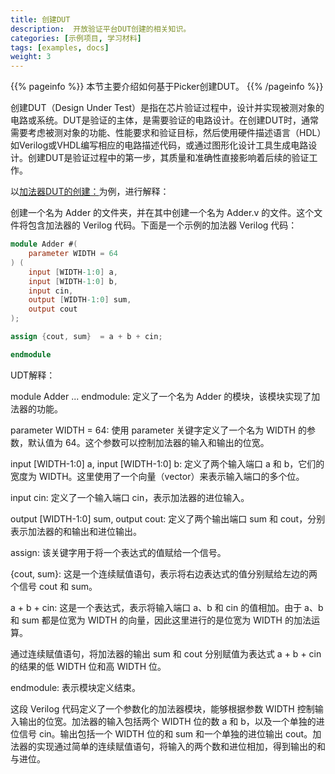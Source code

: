 ```yaml
---
title: 创建DUT
description:  开放验证平台DUT创建的相关知识。
categories: [示例项目, 学习材料]
tags: [examples, docs]
weight: 3
---
```


{{% pageinfo %}}
本节主要介绍如何基于Picker创建DUT。
{{% /pageinfo %}}

创建DUT（Design Under Test）是指在芯片验证过程中，设计并实现被测对象的电路或系统。DUT是验证的主体，是需要验证的电路设计。在创建DUT时，通常需要考虑被测对象的功能、性能要求和验证目标，然后使用硬件描述语言（HDL）如Verilog或VHDL编写相应的电路描述代码，或通过图形化设计工具生成电路设计。创建DUT是验证过程中的第一步，其质量和准确性直接影响着后续的验证工作。

以[加法器DUT的创建：]("/zh-cn/docs/quick-start/")为例，进行解释：

创建一个名为 Adder 的文件夹，并在其中创建一个名为 Adder.v 的文件。这个文件将包含加法器的 Verilog 代码。下面是一个示例的加法器 Verilog 代码：

```verilog
module Adder #(
    parameter WIDTH = 64
) (
    input [WIDTH-1:0] a,
    input [WIDTH-1:0] b,
    input cin,
    output [WIDTH-1:0] sum,
    output cout
);

assign {cout, sum}  = a + b + cin;

endmodule
```

UDT解释：

module Adder ... endmodule: 定义了一个名为 Adder 的模块，该模块实现了加法器的功能。

parameter WIDTH = 64: 使用 parameter 关键字定义了一个名为 WIDTH 的参数，默认值为 64。这个参数可以控制加法器的输入和输出的位宽。

input [WIDTH-1:0] a, input [WIDTH-1:0] b: 定义了两个输入端口 a 和 b，它们的宽度为 WIDTH。这里使用了一个向量（vector）来表示输入端口的多个位。

input cin: 定义了一个输入端口 cin，表示加法器的进位输入。

output [WIDTH-1:0] sum, output cout: 定义了两个输出端口 sum 和 cout，分别表示加法器的和输出和进位输出。

assign: 该关键字用于将一个表达式的值赋给一个信号。

{cout, sum}: 这是一个连续赋值语句，表示将右边表达式的值分别赋给左边的两个信号 cout 和 sum。

a + b + cin: 这是一个表达式，表示将输入端口 a、b 和 cin 的值相加。由于 a、b 和 sum 都是位宽为 WIDTH 的向量，因此这里进行的是位宽为 WIDTH 的加法运算。

通过连续赋值语句，将加法器的输出 sum 和 cout 分别赋值为表达式 a + b + cin 的结果的低 WIDTH 位和高 WIDTH 位。

endmodule: 表示模块定义结束。

这段 Verilog 代码定义了一个参数化的加法器模块，能够根据参数 WIDTH 控制输入输出的位宽。加法器的输入包括两个 WIDTH 位的数 a 和 b，以及一个单独的进位信号 cin。输出包括一个 WIDTH 位的和 sum 和一个单独的进位输出 cout。加法器的实现通过简单的连续赋值语句，将输入的两个数和进位相加，得到输出的和与进位。